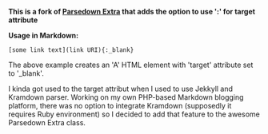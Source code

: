 **This is a fork of [Parsedown Extra](https://github.com/erusev/parsedown-extra) that adds the option to use ':' for target attribute**

__Usage in Markdown:__

`[some link text](link URI){:_blank}`

The above example creates an 'A' HTML element with 'target' attribute set to '_blank'.

I kinda got used to the target attribut when I used to use Jekkyll and Kramdown parser. Working on my own PHP-based Markdown blogging platform, there was no option to integrate Kramdown (supposedly it requires Ruby environment) so I decided to add that feature to the awesome Parsedown Extra class.
